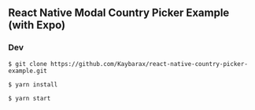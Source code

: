 ## React Native Modal Country Picker Example (with Expo)

### Dev

`$ git clone https://github.com/Kaybarax/react-native-country-picker-example.git`

`$ yarn install`

`$ yarn start`

